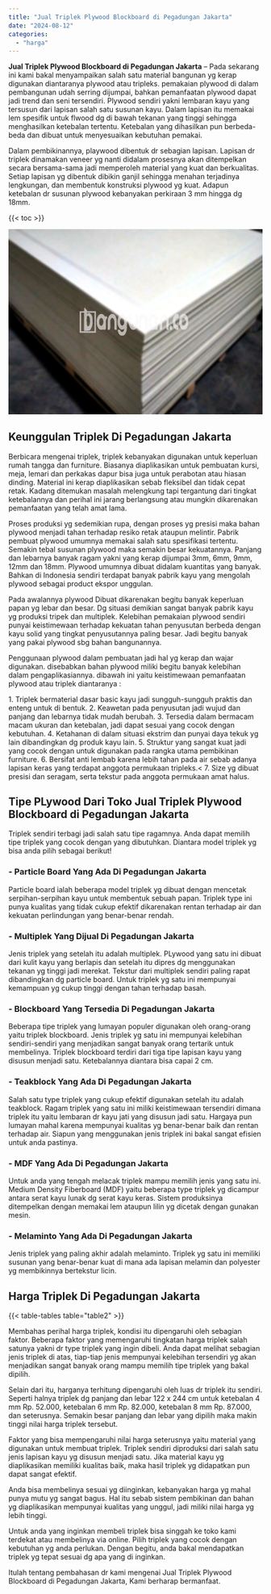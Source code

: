 ```yaml
---
title: "Jual Triplek Plywood Blockboard di Pegadungan Jakarta"
date: "2024-08-12"
categories: 
  - "harga"
---
```


**Jual Triplek Plywood Blockboard di Pegadungan Jakarta** – Pada sekarang ini kami bakal menyampaikan salah satu material bangunan yg kerap digunakan diantaranya plywood atau tripleks. pemakaian plywood di dalam pembangunan udah serring dijumpai, bahkan pemanfaatan plywood dapat jadi trend dan seni tersendiri. Plywood sendiri yakni lembaran kayu yang tersusun dari lapisan salah satu susunan kayu. Dalam lapisan itu memakai lem spesifik untuk flwood dg di bawah tekanan yang tinggi sehingga menghasilkan ketebalan tertentu. Ketebalan yang dihasilkan pun berbeda-beda dan dibuat untuk menyesuaikan kebutuhan pemakai.

Dalam pembikinannya, playwood dibentuk dr sebagian lapisan. Lapisan dr triplek dinamakan veneer yg nanti didalam prosesnya akan ditempelkan secara bersama-sama jadi memperoleh material yang kuat dan berkualitas. Setiap lapisan yg dibentuk dibikin ganjil sehingga menahan terjadinya lengkungan, dan membentuk konstruksi plywood yg kuat. Adapun ketebalan dr susunan plywood kebanyakan perkiraan 3 mm hingga dg 18mm.

{{< toc >}}

![Jual Triplek Plywood Blockboard di Pegadungan Jakarta](/images/jual-triplek-murah-01.png)

## Keunggulan Triplek Di Pegadungan Jakarta

Berbicara mengenai triplek, triplek kebanyakan digunakan untuk keperluan rumah tangga dan furniture. Biasanya diaplikasikan untuk pembuatan kursi, meja, lemari dan perkakas dapur bisa juga untuk perabotan atau hiasan dinding. Material ini kerap diaplikasikan sebab fleksibel dan tidak cepat retak. Kadang ditemukan masalah melengkung tapi tergantung dari tingkat ketebalannya dan perihal ini jarang berlangsung atau mungkin dikarenakan pemanfaatan yang telah amat lama.

Proses produksi yg sedemikian rupa, dengan proses yg presisi maka bahan plywood menjadi tahan terhadap resiko retak ataupun melintir. Pabrik pembuat plywood umumnya memakai salah satu spesifikasi tertentu. Semakin tebal susunan plywood maka semakin besar kekuatannya. Panjang dan lebarnya banyak ragam yakni yang kerap dijumpai 3mm, 6mm, 9mm, 12mm dan 18mm. Plywood umumnya dibuat didalam kuantitas yang banyak. Bahkan di Indonesia sendiri terdapat banyak pabrik kayu yang mengolah plywood sebagai product ekspor unggulan.

Pada awalannya plywood Dibuat dikarenakan begitu banyak keperluan papan yg lebar dan besar. Dg situasi demikian sangat banyak pabrik kayu yg produksi tripek dan multiplek. Kelebihan pemakaian plywood sendiri punyai keistimewaan terhadap kekuatan tahan penyusutan berbeda dengan kayu solid yang tingkat penyusutannya paling besar. Jadi begitu banyak yang pakai plywood sbg bahan bangunannya.

Penggunaan plywood dalam pembuatan jadi hal yg kerap dan wajar digunakan. disebabkan bahan plywood miliki begitu banyak kelebihan dalam pengaplikasiannya. dibawah ini yaitu keistimewaan pemanfaatan plywood atau triplek diantaranya :

1\. Triplek bermaterial dasar basic kayu jadi sungguh-sungguh praktis dan enteng untuk di bentuk. 2. Keawetan pada penyusutan jadi wujud dan panjang dan lebarnya tidak mudah berubah. 3. Tersedia dalam bermacam macam ukuran dan ketebalan, jadi dapat sesuai yang cocok dengan kebutuhan. 4. Ketahanan di dalam situasi ekstrim dan punyai daya tekuk yg lain dibandingkan dg produk kayu lain. 5. Struktur yang sangat kuat jadi yang cocok dengan untuk digunakan pada rangka utama pembikinan furniture. 6. Bersifat anti lembab karena lebih tahan pada air sebab adanya lapisan keras yang terdapat anggota permukaan tripleks.< 7. Size yg dibuat presisi dan seragam, serta tekstur pada anggota permukaan amat halus.

## Tipe PLywood Dari Toko Jual Triplek Plywood Blockboard di Pegadungan Jakarta

Triplek sendiri terbagi jadi salah satu tipe ragamnya. Anda dapat memilih tipe triplek yang cocok dengan yang dibutuhkan. Diantara model triplek yg bisa anda pilih sebagai berikut!

### \- Particle Board Yang Ada Di Pegadungan Jakarta

Particle board ialah beberapa model triplek yg dibuat dengan mencetak serpihan-serpihan kayu untuk membentuk sebuah papan. Triplek type ini punya kualitas yang tidak cukup efektif dikarenakan rentan terhadap air dan kekuatan perlindungan yang benar-benar rendah.

### \- Multiplek Yang Dijual Di Pegadungan Jakarta

Jenis triplek yang setelah itu adalah multiplek. PLywood yang satu ini dibuat dari kulit kayu yang berlapis dan setelah itu dipres dg menggunakan tekanan yg tinggi jadi merekat. Tekstur dari multiplek sendiri paling rapat dibandingkan dg particle board. Untuk triplek yg satu ini mempunyai kemampuan yg cukup tinggi dengan tahan terhadap basah.

### \- Blockboard Yang Tersedia Di Pegadungan Jakarta

Beberapa tipe triplek yang lumayan populer digunakan oleh orang-orang yaitu triplek blockboard. Jenis triplek yg satu ini mempunyai kelebihan sendiri-sendiri yang menjadikan sangat banyak orang tertarik untuk membelinya. Triplek blockboard terdiri dari tiga tipe lapisan kayu yang disusun menjadi satu. Ketebalannya diantara bisa capai 2 cm.

### \- Teakblock Yang Ada Di Pegadungan Jakarta

Salah satu type triplek yang cukup efektif digunakan setelah itu adalah teakblock. Ragam triplek yang satu ini miliki keistimewaan tersendiri dimana triplek itu yaitu lembaran dr kayu jati yang disusun jadi satu. Hargaya pun lumayan mahal karena mempunyai kualitas yg benar-benar baik dan rentan terhadap air. Siapun yang menggunakan jenis triplek ini bakal sangat efisien untuk anda pastinya.

### \- MDF Yang Ada Di Pegadungan Jakarta

Untuk anda yang tengah melacak triplek mampu memilih jenis yang satu ini. Medium Density Fiberboard (MDF) yaitu beberapa type triplek yg dicampur antara serat kayu lunak dg serat kayu keras. Sistem produksinya ditempelkan dengan memakai lem ataupun lilin yg dicetak dengan gunakan mesin.

### \- Melaminto Yang Ada Di Pegadungan Jakarta

Jenis triplek yang paling akhir adalah melaminto. Triplek yg satu ini memiliki susunan yang benar-benar kuat di mana ada lapisan melamin dan polyester yg membikinnya bertekstur licin.

## Harga Triplek Di Pegadungan Jakarta

{{< table-tables table="table2" >}}

Membahas perihal harga triplek, kondisi itu dipengaruhi oleh sebagian faktor. Beberapa faktor yang memengaruhi tingkatan harga triplek salah satunya yakni dr type triplek yang ingin dibeli. Anda dapat melihat sebagian jenis triplek di atas, tiap-tiap jenis mempunyai kelebihan tersendiri yg akan menjadikan sangat banyak orang mampu memilih tipe triplek yang bakal dipilih.

Selain dari itu, harganya terhitung dipengaruhi oleh luas dr triplek itu sendiri. Seperti halnya triplek dg panjang dan lebar 122 x 244 cm untuk ketebalan 4 mm Rp. 52.000, ketebalan 6 mm Rp. 82.000, ketebalan 8 mm Rp. 87.000, dan seterusnya. Semakin besar panjang dan lebar yang dipilih maka makin tinggi nilai harga triplek tersebut.

Faktor yang bisa mempengaruhi nilai harga seterusnya yaitu material yang digunakan untuk membuat triplek. Triplek sendiri diproduksi dari salah satu jenis lapisan kayu yg disusun menjadi satu. Jika material kayu yg diaplikasikan memiliki kualitas baik, maka hasil triplek yg didapatkan pun dapat sangat efektif.

Anda bisa membelinya sesuai yg diinginkan, kebanyakan harga yg mahal punya mutu yg sangat bagus. Hal itu sebab sistem pembikinan dan bahan yg diaplikasikan mempunyai kualitas yang unggul, jadi miliki nilai harga yg lebih tinggi.

Untuk anda yang inginkan membeli triplek bisa singgah ke toko kami terdekat atau membelinya via online. Pilih triplek yang cocok dengan kebutuhan yg anda perlukan. Dengan begitu, anda bakal mendapatkan triplek yg tepat sesuai dg apa yang di inginkan.

Itulah tentang pembahasan dr kami mengenai Jual Triplek Plywood Blockboard di Pegadungan Jakarta, Kami berharap bermanfaat.
